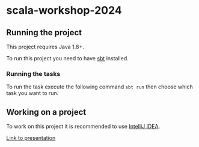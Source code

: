# scala-workshop-2024

## Running the project
This project requires Java 1.8+.

To run this project you need to have <a href="https://www.scala-sbt.org/">sbt</a> installed.

### Running the tasks
To run the task execute the following command <code>sbt run</code> then choose which task you want to run.

## Working on a project
To work on this project it is recommended to use <a href="https://www.jetbrains.com/idea/">IntelliJ IDEA</a>.

<a href="https://docs.google.com/presentation/d/1C2MQfspEPSubHLyTc3J8MnNelx1jywEC--sM75e8RsU/edit?usp=sharing">Link to presentation</a>
